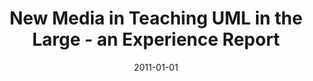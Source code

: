 ---
abstract: ''
authors:
- Marion Scholz
- Konrad Wieland
- Christian Huemer
date: '2011-01-01'
featured: false
links:
- name: Publik
  url: https://publik.tuwien.ac.at/showentry.php?ID=198729&lang=2
publication_types:
- '2'
publishDate: '2011-01-01'
title: New Media in Teaching UML in the Large - an Experience Report
url_pdf: http://journal.ub.tu-berlin.de/eceasst/issue/view/45
---